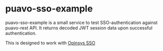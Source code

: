 # puavo-sso-example
puavo-sso-example is a small service to test SSO-authentication against puavo-rest API. It returns decoded JWT session data upon successful authentication.

This is designed to work with [Opinsys SSO](https://api.opinsys.fi/v3/sso/developers)
